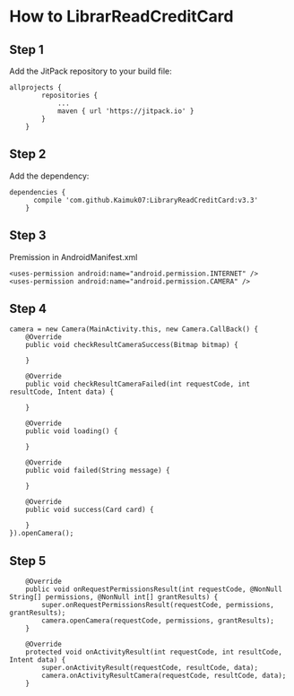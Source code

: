 How to LibrarReadCreditCard
========
Step 1
--------

Add the JitPack repository to your build file:
```
allprojects {
		repositories {
			...
			maven { url 'https://jitpack.io' }
		}
	}
```
Step 2
--------

Add the dependency:
```
dependencies {
      compile 'com.github.Kaimuk07:LibraryReadCreditCard:v3.3'
	}
```

Step 3
--------
Premission in AndroidManifest.xml
```
<uses-permission android:name="android.permission.INTERNET" />
<uses-permission android:name="android.permission.CAMERA" />
```


Step 4
--------

```
camera = new Camera(MainActivity.this, new Camera.CallBack() {
    @Override
    public void checkResultCameraSuccess(Bitmap bitmap) {
                  
    }
	
    @Override
    public void checkResultCameraFailed(int requestCode, int resultCode, Intent data) {
	
    }
	
    @Override
    public void loading() {
	
    }
	
    @Override
    public void failed(String message) {
	
    }
	
    @Override
    public void success(Card card) {
	
    }
}).openCamera();
```

Step 5
--------
```
    @Override
    public void onRequestPermissionsResult(int requestCode, @NonNull String[] permissions, @NonNull int[] grantResults) {
        super.onRequestPermissionsResult(requestCode, permissions, grantResults);
        camera.openCamera(requestCode, permissions, grantResults);
    }

    @Override
    protected void onActivityResult(int requestCode, int resultCode, Intent data) {
        super.onActivityResult(requestCode, resultCode, data);
        camera.onActivityResultCamera(requestCode, resultCode, data);
    }
```
